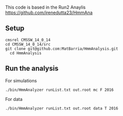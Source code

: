 This code is based in the Run2 Anaylis https://github.com/irenedutta23/HmmAna

## Setup

```
cmsrel CMSSW_14_0_14
cd CMSSW_14_0_14/src
git clone git@github.com:MatBarria/HmmAnalysis.git
  cd HmmAnalysis
```

## Run the analysis 
For simulations
```
./bin/HmmAnalyzer runList.txt out.root mc F 2016
```

For data
```
./bin/HmmAnalyzer runList.txt out.root data T 2016
```


